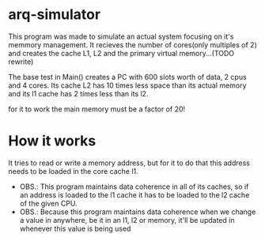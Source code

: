 # arq-simulator
This program was made to simulate an actual system focusing on it's memmory management. It recieves the number of cores(only multiples of 2)
and creates the cache L1, L2 and the primary virtual memory...(TODO rewrite)


The base test in Main() creates a PC with 600 slots worth of data, 2 cpus and 4 cores. Its cache L2 has 10 times less space than its actual memory and its l1 cache has 2 times less than its l2.

for it to work the main memory must be a factor of 20!


# How it works

It tries to read or write a memory address, but for it to do that this address needs to be loaded in the core cache l1.

* OBS.: This program maintains data coherence in all of its caches, so if an address is loaded to the l1 cache it has to be loaded to the l2 cache of the given CPU.
* OBS.: Because this program maintains data coherence when we change a value in anywhere, be it in an l1, l2 or memory, it'll be updated in whenever this value is being used